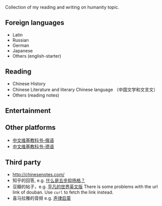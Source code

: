 Collection of my reading and writing on humanity topic.

## Foreign languages
* Latin
* Russian
* German
* Japanese
* Others (english-starter)

## Reading
* Chinese History
* Chinese Literature and literary Chinese language （中国文学和文言文）
* Others (reading notes)

## Entertainment


## Other platforms
* [中文维基教科书-俄语](https://zh.wikibooks.org/wiki/俄语)
* [中文维基教科书-德语](https://zh.wikibooks.org/wiki/德语)

## Third party
* http://chinesenotes.com/
* 知乎的回答, e.g. [什么是五步抑扬格？](https://www.zhihu.com/question/27292595/answer/62946116)
* 豆瓣的帖子，e.g. [平凡的世界英文版](https://www.douban.com/group/topic/177393961/) There is some problems with the url link of douban. Use `curl` to fetch the link instead.
* 喜马拉雅的音频 e.g. [声律启蒙](https://www.ximalaya.com/album/20394123)